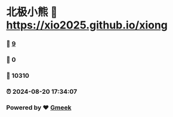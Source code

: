 # 北极小熊 :link: https://xio2025.github.io/xiong 
### :page_facing_up: [9](https://xio2025.github.io/xiong/tag.html) 
### :speech_balloon: 0 
### :hibiscus: 10310 
### :alarm_clock: 2024-08-20 17:34:07 
### Powered by :heart: [Gmeek](https://github.com/Meekdai/Gmeek)
